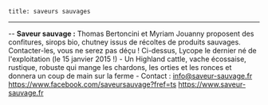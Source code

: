 	title: saveurs sauvages

---

-- **Saveur sauvage :** Thomas Bertoncini et Myriam Jouanny proposent des confitures, sirops bio, chutney  issus de récoltes de produits sauvages. Contacter-les, vous ne serez pas déçu ! Ci-dessus, Lycope le dernier né de l'exploitation (le 15 janvier 2015 !) - Un Highland cattle, vache écossaise, rustique, robuste qui mange les chardons, les orties et les ronces et donnera un coup de main sur la ferme -  Contact : info@saveur-sauvage.fr <https://www.facebook.com/saveursauvage?fref=ts>  <https://www.saveur-sauvage.fr>